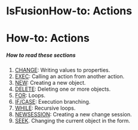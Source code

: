 # lsFusionHow-to: Actions

# How-to: Actions

##### How to read these sections

1.  [CHANGE](lsFusionHow-to_CHANGE.md): Writing values to properties.
2.  [EXEC](lsFusionHow-to_EXEC.md): Calling an action from another action.
3.  [NEW](lsFusionHow-to_NEW.md): Creating a new object.
4.  [DELETE](lsFusionHow-to_DELETE.md): Deleting one or more objects.
5.  [FOR](lsFusionHow-to_FOR.md): Loops.
6.  [IF/CASE](lsFusionHow-to_IF_CASE.md): Execution branching.
7.  [WHILE](lsFusionHow-to_WHILE.md): Recursive loops.
8.  [NEWSESSION](lsFusionHow-to_NEWSESSION.md): Creating a new change session.
9.  [SEEK](lsFusionHow-to_SEEK.md). Changing the current object in the form.
